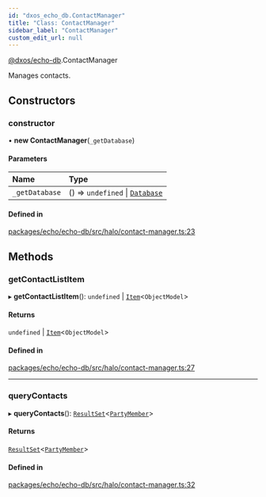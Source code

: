 ```yaml
---
id: "dxos_echo_db.ContactManager"
title: "Class: ContactManager"
sidebar_label: "ContactManager"
custom_edit_url: null
---
```


[@dxos/echo-db](../modules/dxos_echo_db.md).ContactManager

Manages contacts.

## Constructors

### constructor

• **new ContactManager**(`_getDatabase`)

#### Parameters

| Name | Type |
| :------ | :------ |
| `_getDatabase` | () => `undefined` \| [`Database`](dxos_echo_db.Database.md) |

#### Defined in

[packages/echo/echo-db/src/halo/contact-manager.ts:23](https://github.com/dxos/dxos/blob/b06737400/packages/echo/echo-db/src/halo/contact-manager.ts#L23)

## Methods

### getContactListItem

▸ **getContactListItem**(): `undefined` \| [`Item`](dxos_echo_db.Item.md)<`ObjectModel`\>

#### Returns

`undefined` \| [`Item`](dxos_echo_db.Item.md)<`ObjectModel`\>

#### Defined in

[packages/echo/echo-db/src/halo/contact-manager.ts:27](https://github.com/dxos/dxos/blob/b06737400/packages/echo/echo-db/src/halo/contact-manager.ts#L27)

___

### queryContacts

▸ **queryContacts**(): [`ResultSet`](dxos_echo_db.ResultSet.md)<[`PartyMember`](../interfaces/dxos_echo_db.PartyMember.md)\>

#### Returns

[`ResultSet`](dxos_echo_db.ResultSet.md)<[`PartyMember`](../interfaces/dxos_echo_db.PartyMember.md)\>

#### Defined in

[packages/echo/echo-db/src/halo/contact-manager.ts:32](https://github.com/dxos/dxos/blob/b06737400/packages/echo/echo-db/src/halo/contact-manager.ts#L32)
